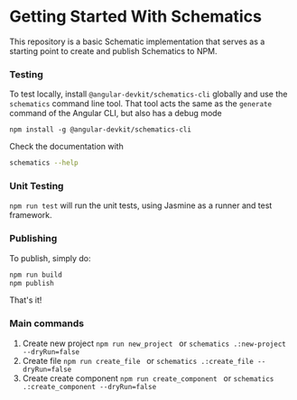 # Getting Started With Schematics

This repository is a basic Schematic implementation that serves as a starting point to create and publish Schematics to NPM.

### Testing

To test locally, install `@angular-devkit/schematics-cli` globally and use the `schematics` command line tool. That tool acts the same as the `generate` command of the Angular CLI, but also has a debug mode

``` npm install -g @angular-devkit/schematics-cli ```

Check the documentation with

```bash
schematics --help
```

### Unit Testing

`npm run test` will run the unit tests, using Jasmine as a runner and test framework.

### Publishing

To publish, simply do:

```bash
npm run build
npm publish
```

That's it!

### Main commands

1. Create new project ```npm run new_project ``` or ```schematics .:new-project --dryRun=false```
2. Create file ```npm run create_file ``` or ```schematics .:create_file --dryRun=false```
3. Create create component ```npm run create_component ``` or ```schematics .:create_component --dryRun=false```
